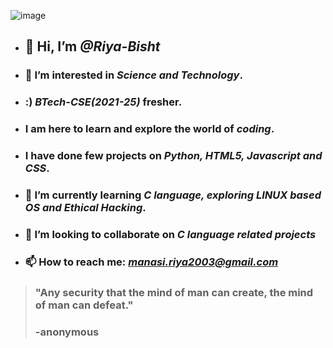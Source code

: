  ![image](https://www.simplilearn.com/ice9/free_resources_article_thumb/white_hat_hacker.jpg)
- ## 👋 Hi, I’m _@Riya-Bisht_
- ### 👀 I’m interested in _**Science and Technology**_. 
- ### :) _**BTech-CSE(2021-25)**_ fresher.
- ### I am here to learn and explore the world of _**coding**_. 
- ### I have done few projects on _**Python, HTML5, Javascript and CSS**_. 
- ### 🌱 I’m currently learning _**C language, exploring LINUX based OS and Ethical Hacking**_.
- ### 💞️ I’m looking to collaborate on _**C language related projects**_
- ### 📫 How to reach me: _**manasi.riya2003@gmail.com**_
>### "Any security that the mind of man can create, the mind of man can defeat."
>### -anonymous


<!---
Riya-Bisht/Riya-Bisht is a ✨ special ✨ repository because its `README.md` (this file) appears on your GitHub profile.
You can click the Preview link to take a look at your changes.
--->
